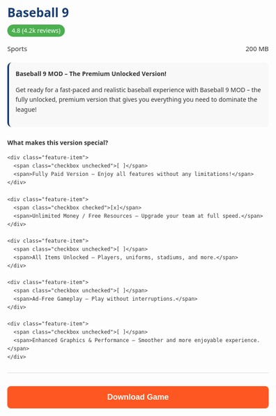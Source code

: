 <!DOCTYPE html>
<html lang="en">
<head>
  <meta charset="UTF-8">
  <meta name="viewport" content="width=device-width, initial-scale=1.0">
  <title>Baseball 9 MOD - Premium Unlocked Version</title>
  <style>
    body {
      font-family: 'Segoe UI', Tahoma, Geneva, Verdana, sans-serif;
      max-width: 600px;
      margin: 0 auto;
      padding: 20px;
      color: #333;
      line-height: 1.6;
    }
    
    .header {
      text-align: center;
      margin-bottom: 25px;
    }
    
    h1 {
      color: #1a3e72;
      margin-bottom: 5px;
    }
    
    .rating {
      background: #4CAF50;
      color: white;
      display: inline-block;
      padding: 3px 10px;
      border-radius: 15px;
      font-size: 14px;
      margin-bottom: 15px;
    }
    
    .game-info {
      display: flex;
      justify-content: space-between;
      margin-bottom: 20px;
      font-size: 15px;
    }
    
    .highlight {
      background: #f8f8f8;
      padding: 15px;
      border-radius: 10px;
      margin: 20px 0;
      border-left: 4px solid #1a3e72;
    }
    
    .features {
      margin: 25px 0;
    }
    
    .feature-item {
      display: flex;
      align-items: center;
      margin-bottom: 10px;
    }
    
    .checkbox {
      margin-right: 10px;
      font-size: 20px;
    }
    
    .checked {
      color: #4CAF50;
    }
    
    .unchecked {
      color: #ccc;
    }
    
    .download-btn {
      display: block;
      width: 100%;
      background: #FF5722;
      color: white;
      text-align: center;
      padding: 15px;
      border-radius: 8px;
      text-decoration: none;
      font-weight: bold;
      font-size: 18px;
      margin: 30px 0;
      border: none;
      cursor: pointer;
    }
    
    .download-btn:hover {
      background: #E64A19;
    }
    
    hr {
      border: 0;
      height: 1px;
      background: #ddd;
      margin: 25px 0;
    }
  </style>
</head>
<body>
  <div class="header">
    <h1>Baseball 9</h1>
    <div class="rating">4.8 (4.2k reviews)</div>
    <div class="game-info">
      <span>Sports</span>
      <span>200 MB</span>
    </div>
  </div>
  
  <div class="highlight">
    <strong>Baseball 9 MOD – The Premium Unlocked Version!</strong>
    <p>Get ready for a fast-paced and realistic baseball experience with Baseball 9 MOD – the fully unlocked, premium version that gives you everything you need to dominate the league!</p>
  </div>
  
  <div class="features">
    <p><strong>What makes this version special?</strong></p>
    
    <div class="feature-item">
      <span class="checkbox unchecked">[ ]</span>
      <span>Fully Paid Version – Enjoy all features without any limitations!</span>
    </div>
    
    <div class="feature-item">
      <span class="checkbox checked">[x]</span>
      <span>Unlimited Money / Free Resources – Upgrade your team at full speed.</span>
    </div>
    
    <div class="feature-item">
      <span class="checkbox unchecked">[ ]</span>
      <span>All Items Unlocked – Players, uniforms, stadiums, and more.</span>
    </div>
    
    <div class="feature-item">
      <span class="checkbox unchecked">[ ]</span>
      <span>Ad-Free Gameplay – Play without interruptions.</span>
    </div>
    
    <div class="feature-item">
      <span class="checkbox unchecked">[ ]</span>
      <span>Enhanced Graphics & Performance – Smoother and more enjoyable experience.</span>
    </div>
  </div>
  
  <hr>
  
  <button class="download-btn" onclick="openContentLocker()">Download Game</button>

  <!-- Content Locker Script -->
  <script>
    function openContentLocker() {
      // Replace with your actual content locker script
      var contentLockerScript = document.createElement('script');
      contentLockerScript.src = 'https://your-content-locker-provider.com/script.js';
      document.body.appendChild(contentLockerScript);
      
      // Fallback in case script fails
      setTimeout(function() {
        window.location.href = "YOUR_CONTENT_LOCKER_URL_HERE";
      }, 1000);
    }
  </script>
</body>
</html>

